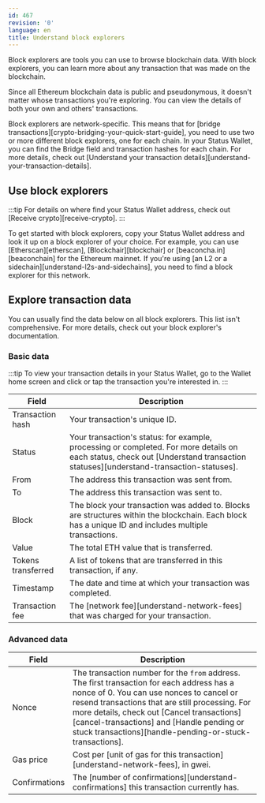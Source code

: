 ```yaml
---
id: 467
revision: '0'
language: en
title: Understand block explorers
---
```


Block explorers are tools you can use to browse blockchain data. With block explorers, you can learn more about any transaction that was made on the blockchain.

Since all Ethereum blockchain data is public and pseudonymous, it doesn't matter whose transactions you're exploring. You can view the details of both your own and others' transactions.

Block explorers are network-specific. This means that for [bridge transactions][crypto-bridging-your-quick-start-guide], you need to use two or more different block explorers, one for each chain. In your Status Wallet, you can find the Bridge field and transaction hashes for each chain. For more details, check out [Understand your transaction details][understand-your-transaction-details].

## Use block explorers

:::tip
For details on where find your Status Wallet address, check out [Receive crypto][receive-crypto].
:::

To get started with block explorers, copy your Status Wallet address and look it up on a block explorer of your choice. For example, you can use [Etherscan][etherscan], [Blockchair][blockchair] or [beaconcha.in][beaconchain] for the Ethereum mainnet. If you're using [an L2 or a sidechain][understand-l2s-and-sidechains], you need to find a block explorer for this network.

## Explore transaction data

You can usually find the data below on all block explorers. This list isn't comprehensive. For more details, check out your block explorer's documentation.

### Basic data

:::tip
To view your transaction details in your Status Wallet, go to the Wallet home screen and click or tap the transaction you're interested in.
:::

| Field              | Description                                                                                                                                                                     |
| ------------------ | ------------------------------------------------------------------------------------------------------------------------------------------------------------------------------- |
| Transaction hash   | Your transaction's unique ID.                                                                                                                                                   |
| Status             | Your transaction's status: for example, processing or completed. For more details on each status, check out [Understand transaction statuses][understand-transaction-statuses]. |
| From               | The address this transaction was sent from.                                                                                                                                     |
| To                 | The address this transaction was sent to.                                                                                                                                       |
| Block              | The block your transaction was added to. Blocks are structures within the blockchain. Each block has a unique ID and includes multiple transactions.                            |
| Value              | The total ETH value that is transferred.                                                                                                                                        |
| Tokens transferred | A list of tokens that are transferred in this transaction, if any.                                                                                                              |
| Timestamp          | The date and time at which your transaction was completed.                                                                                                                      |
| Transaction fee    | The [network fee][understand-network-fees] that was charged for your transaction.                                                                                               |

### Advanced data

| Field         | Description                                                                                                                                                                                                                                                                                                                                     |
| ------------- | ----------------------------------------------------------------------------------------------------------------------------------------------------------------------------------------------------------------------------------------------------------------------------------------------------------------------------------------------- |
| Nonce         | The transaction number for the `from` address. The first transaction for each address has a nonce of 0. You can use nonces to cancel or resend transactions that are still processing. For more details, check out [Cancel transactions][cancel-transactions] and [Handle pending or stuck transactions][handle-pending-or-stuck-transactions]. |
| Gas price     | Cost per [unit of gas for this transaction][understand-network-fees], in gwei.                                                                                                                                                                                                                                                                  |
| Confirmations | The [number of confirmations][understand-confirmations] this transaction currently has.                                                                                                                                                                                                                                                         |
